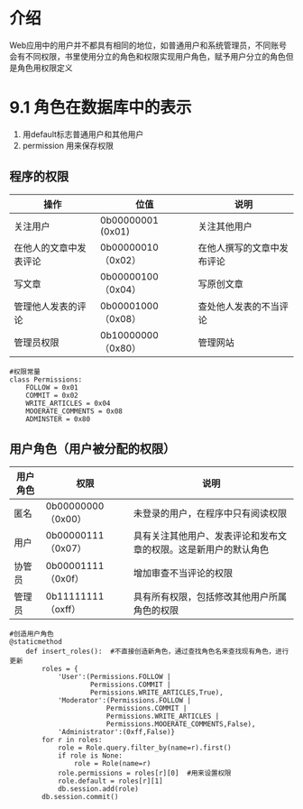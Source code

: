 # 介绍
Web应用中的用户并不都具有相同的地位，如普通用户和系统管理员，不同账号会有不同权限，书里使用分立的角色和权限实现用户角色，赋予用户分立的角色但是角色用权限定义
# 9.1 角色在数据库中的表示
1. 用default标志普通用户和其他用户
2. permission 用来保存权限

## 程序的权限
操作|位值|说明
---|----|----
关注用户|0b00000001 (0x01)|关注其他用户
在他人的文章中发表评论|0b00000010（0x02）| 在他人撰写的文章中发布评论
写文章|0b00000100（0x04）| 写原创文章
管理他人发表的评论|0b00001000（0x08）| 查处他人发表的不当评论
管理员权限|0b10000000（0x80）|管理网站
```
#权限常量
class Permissions:
	FOLLOW = 0x01
	COMMIT = 0x02
	WRITE_ARTICLES = 0x04
	MOOERATE_COMMENTS = 0x08
	ADMINSTER = 0x80
```
## 用户角色（用户被分配的权限）
用户角色|权限|说明
-------|----|----
匿名|0b00000000（0x00）|未登录的用户，在程序中只有阅读权限
用户|0b00000111（0x07）|具有关注其他用户、发表评论和发布文章的权限。这是新用户的默认角色
协管员|0b00001111（0x0f）|	增加审查不当评论的权限
管理员|0b11111111（oxff）|具有所有权限，包括修改其他用户所属角色的权限
```
#创造用户角色
@staticmethod
	def insert_roles():  #不直接创造新角色，通过查找角色名来查找现有角色，进行更新
		roles = {
			'User':(Permissions.FOLLOW |
					Permissions.COMMIT |
					Permissions.WRITE_ARTICLES,True),
			'Moderator':(Permissions.FOLLOW |
						Permissions.COMMIT |
						Permissions.WRITE_ARTICLES |
						Permissions.MOOERATE_COMMENTS,False),
			'Administrator':(0xff,False)}
		for r in roles:
			role = Role.query.filter_by(name=r).first()
			if role is None:
				role = Role(name=r)
			role.permissions = roles[r][0]  #用来设置权限
			role.default = roles[r][1]
			db.session.add(role)
		db.session.commit()
```
